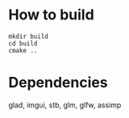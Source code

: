# How to build

```
mkdir build
cd build
cmake ..
```



# Dependencies

glad, imgui, stb, glm, glfw, assimp